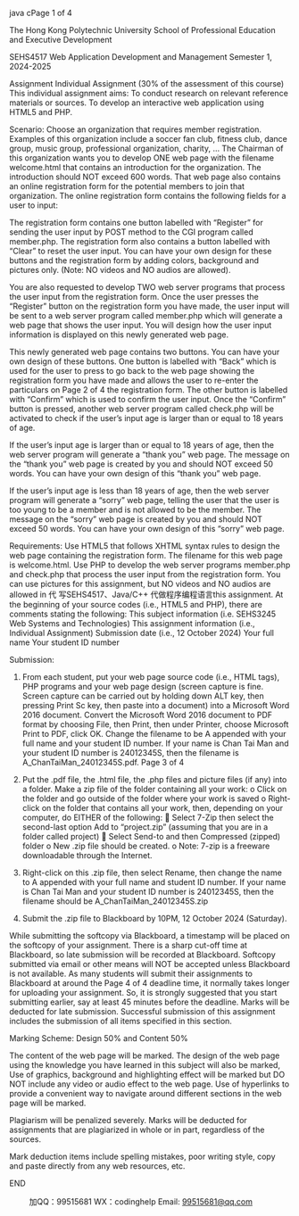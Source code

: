 java cPage 1 of 4 
 
The Hong Kong Polytechnic University 
School of Professional Education and Executive Development 
 
SEHS4517 Web Application Development and Management 
Semester 1, 2024-2025 
 
Assignment 
Individual Assignment (30% of the assessment of this course) 
This individual assignment aims: 
 To conduct research on relevant reference materials or sources. 
To develop an interactive web application using HTML5 and PHP. 
 
Scenario: 
Choose an organization that requires member registration. Examples of this organization include a 
soccer fan club, fitness club, dance group, music group, professional organization, charity, … The 
Chairman of this organization wants you to develop ONE web page with the filename 
welcome.html that contains an introduction for the organization. The introduction should NOT 
exceed 600 words. That web page also contains an online registration form for the potential 
members to join that organization. The online registration form contains the following fields for a 
user to input: 
 
The registration form contains one button labelled with “Register” for sending the user input by 
POST method to the CGI program called member.php. The registration form also contains a button 
labelled with “Clear” to reset the user input. You can have your own design for these buttons and 
the registration form by adding colors, background and pictures only. (Note: NO videos and NO 
audios are allowed). 
 
You are also requested to develop TWO web server programs that process the user input from the 
registration form. Once the user presses the “Register” button on the registration form you have 
made, the user input will be sent to a web server program called member.php which will generate a 
web page that shows the user input. You will design how the user input information is displayed on 
this newly generated web page. 
 
This newly generated web page contains two buttons. You can have your own design of these 
buttons. One button is labelled with “Back” which is used for the user to press to go back to the web 
page showing the registration form you have made and allows the user to re-enter the particulars on Page 2 of 4 
the registration form. The other button is labelled with “Confirm” which is used to confirm the user 
input. Once the “Confirm” button is pressed, another web server program called check.php will be 
activated to check if the user’s input age is larger than or equal to 18 years of age. 
 
If the user’s input age is larger than or equal to 18 years of age, then the web server program will 
generate a “thank you” web page. The message on the “thank you” web page is created by you and 
should NOT exceed 50 words. You can have your own design of this “thank you” web page. 
 
If the user’s input age is less than 18 years of age, then the web server program will generate a 
“sorry” web page, telling the user that the user is too young to be a member and is not allowed to be 
the member. The message on the “sorry” web page is created by you and should NOT exceed 50 
words. You can have your own design of this “sorry” web page. 
 
Requirements: 
 Use HTML5 that follows XHTML syntax rules to design the web page containing the 
registration form. The filename for this web page is welcome.html. 
 Use PHP to develop the web server programs member.php and check.php that process the user 
input from the registration form. 
 You can use pictures for this assignment, but NO videos and NO audios are allowed in 代 写SEHS4517、Java/C++
代做程序编程语言this 
assignment. 
 At the beginning of your source codes (i.e., HTML5 and PHP), there are comments stating the 
following: 
 This subject information (i.e. SEHS3245 Web Systems and Technologies) 
 This assignment information (i.e., Individual Assignment) 
 Submission date (i.e., 12 October 2024) 
 Your full name 
 Your student ID number 
 
Submission: 
1. From each student, put your web page source code (i.e., HTML tags), PHP programs and your 
web page design (screen capture is fine. Screen capture can be carried out by holding down 
ALT key, then pressing Print Sc key, then paste into a document) into a Microsoft Word 2016 
document. Convert the Microsoft Word 2016 document to PDF format by choosing File, then 
Print, then under Printer, choose Microsoft Print to PDF, click OK. Change the filename to be 
A appended with your full name and your student ID number. If your name is Chan Tai Man 
and your student ID number is 24012345S, then the filename is 
A_ChanTaiMan_24012345S.pdf. Page 3 of 4 
 
2. Put the .pdf file, the .html file, the .php files and picture files (if any) into a folder. Make a zip 
file of the folder containing all your work: 
o Click on the folder and go outside of the folder where your work is saved 
o Right-click on the folder that contains all your work, then, depending on your computer, 
do EITHER of the following: 
 Select 7-Zip then select the second-last option Add to “project.zip” (assuming that 
you are in a folder called project) 
 Select Send-to and then Compressed (zipped) folder 
o New .zip file should be created. 
o Note: 7-zip is a freeware downloadable through the Internet. 
3. Right-click on this .zip file, then select Rename, then change the name to A appended with your 
full name and student ID number. If your name is Chan Tai Man and your student ID number is 
24012345S, then the filename should be A_ChanTaiMan_24012345S.zip 
4. Submit the .zip file to Blackboard by 10PM, 12 October 2024 (Saturday). 
 
While submitting the softcopy via Blackboard, a timestamp will be placed on the softcopy of your 
assignment. There is a sharp cut-off time at Blackboard, so late submission will be recorded at 
Blackboard. Softcopy submitted via email or other means will NOT be accepted unless Blackboard 
is not available. As many students will submit their assignments to Blackboard at around the Page 4 of 4 
deadline time, it normally takes longer for uploading your assignment. So, it is strongly suggested 
that you start submitting earlier, say at least 45 minutes before the deadline. Marks will be deducted 
for late submission. Successful submission of this assignment includes the submission of all items 
specified in this section. 
 
Marking Scheme: 
Design 50% and Content 50% 
 
The content of the web page will be marked. The design of the web page using the knowledge 
you have learned in this subject will also be marked, Use of graphics, background and 
highlighting effect will be marked but DO NOT include any video or audio effect to the web 
page. Use of hyperlinks to provide a convenient way to navigate around different sections in 
the web page will be marked. 
 
Plagiarism will be penalized severely. Marks will be deducted for assignments that are 
plagiarized in whole or in part, regardless of the sources. 
 
 Mark deduction items include spelling mistakes, poor writing style, copy and paste directly 
from any web resources, etc. 
 
END 
 
         
加QQ：99515681  WX：codinghelp  Email: 99515681@qq.com
